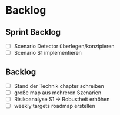 # Backlog

## Sprint Backlog
- [ ] Scenario Detector überlegen/konzipieren
- [ ] Scenario S1 implementieren

## Backlog
- [ ] Stand der Technik chapter schreiben
- [ ] große map aus mehreren Szenarien
- [ ] Risikoanalyse S1 -> Robustheit erhöhen
- [ ] weekly targets roadmap erstellen
